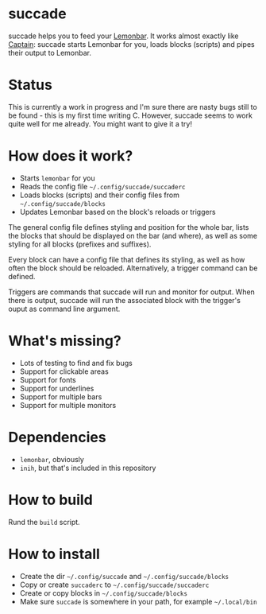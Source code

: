 # succade

succade helps you to feed your [Lemonbar](https://github.com/LemonBoy/bar). It works almost exactly like [Captain](https://github.com/muse/Captain): succade starts Lemonbar for you, loads blocks (scripts) and pipes their output to Lemonbar.

# Status

This is currently a work in progress and I'm sure there are nasty bugs still to be found - this is my first time writing C. However, succade seems to work quite well for me already. You might want to give it a try!

# How does it work?

- Starts `lemonbar` for you
- Reads the config file `~/.config/succade/succaderc`
- Loads blocks (scripts) and their config files from `~/.config/succade/blocks`
- Updates Lemonbar based on the block's reloads or triggers

The general config file defines styling and position for the whole bar, lists the blocks that should be displayed on the bar (and where), as well as some styling for all blocks (prefixes and suffixes).

Every block can have a config file that defines its styling, as well as how often the block should be reloaded. Alternatively, a trigger command can be defined.

Triggers are commands that succade will run and monitor for output. When there is output, succade will run the associated block with the trigger's ouput as command line argument.

# What's missing?

- Lots of testing to find and fix bugs
- Support for clickable areas
- Support for fonts
- Support for underlines
- Support for multiple bars
- Support for multiple monitors

# Dependencies

- `lemonbar`, obviously
- `inih`, but that's included in this repository

# How to build

Rund the `build` script.

# How to install

- Create the dir `~/.config/succade` and `~/.config/succade/blocks`
- Copy or create `succaderc` to `~/.config/succade/succaderc`
- Create or copy blocks in `~/.config/succade/blocks`
- Make sure `succade` is somewhere in your path, for example `~/.local/bin`

